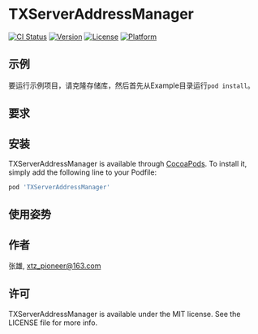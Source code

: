 # TXServerAddressManager

[![CI Status](https://img.shields.io/travis/张雄/TXServerAddressManager.svg?style=flat)](https://travis-ci.org/张雄/TXServerAddressManager)
[![Version](https://img.shields.io/cocoapods/v/TXServerAddressManager.svg?style=flat)](https://cocoapods.org/pods/TXServerAddressManager)
[![License](https://img.shields.io/cocoapods/l/TXServerAddressManager.svg?style=flat)](https://cocoapods.org/pods/TXServerAddressManager)
[![Platform](https://img.shields.io/cocoapods/p/TXServerAddressManager.svg?style=flat)](https://cocoapods.org/pods/TXServerAddressManager)

## 示例

要运行示例项目，请克隆存储库，然后首先从Example目录运行`pod install`。

## 要求


## 安装

TXServerAddressManager is available through [CocoaPods](https://cocoapods.org). To install
it, simply add the following line to your Podfile:

```ruby
pod 'TXServerAddressManager'
```
## 使用姿势

## 作者

张雄, xtz_pioneer@163.com

## 许可

TXServerAddressManager is available under the MIT license. See the LICENSE file for more info.

